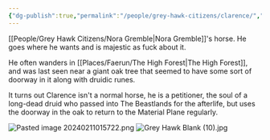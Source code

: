 ```yaml
---
{"dg-publish":true,"permalink":"/people/grey-hawk-citizens/clarence/","tags":["Character","Ally","Faerun","GreyHawk","Beastlands"]}
---
```


[[People/Grey Hawk Citizens/Nora Gremble\|Nora Gremble]]'s horse.  He goes where he wants and is majestic as fuck about it.  

He often wanders in [[Places/Faerun/The High Forest\|The High Forest]], and was last seen near a giant oak tree that seemed to have some sort of doorway in it along with druidic runes.  

It turns out Clarence isn't a normal horse, he is a petitioner, the soul of a long-dead druid who passed into The Beastlands for the afterlife, but uses the doorway in the oak to return to the Material Plane regularly.  

![Pasted image 20240211015722.png](/img/user/Z_Attachments/Pasted%20image%2020240211015722.png)
![Grey Hawk Blank (10).jpg](/img/user/Z_Attachments/Grey%20Hawk%20Blank%20(10).jpg)